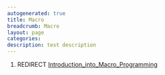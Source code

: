 ```yaml
---
autogenerated: true
title: Macro
breadcrumb: Macro
layout: page
categories: 
description: test description
---
```


1.  REDIRECT [Introduction\_into\_Macro\_Programming](Introduction_into_Macro_Programming )
